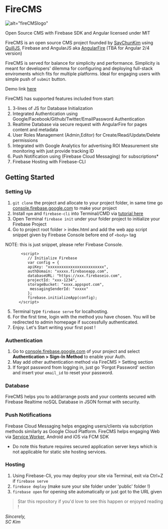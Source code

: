 # FireCMS

![alt="fireCMSlogo"](https://firecms-9763b.firebaseapp.com/images/fireCMS_logo.png)

Open Source CMS with Firebase SDK and Angular licensed under MIT

FireCMS is an open source CMS project founded by [SayChunKim](https://github.com/SayChunKim) using [QuillJS](http://quilljs.com), Firebase and AngularJS aka [AngularFire](https://github.com/firebase/angularfire) (TBA for Angular 2/4 version)

FireCMS is served for balance for simplicity and performance. Simplicity is meant for developers' dilemma for configuring and deploying full-stack enviroments
which fits for multiple platforms. Ideal for engaging users with simple push of `submit` button.

Demo link [here](https://myxlab-76e7d.firebaseapp.com)

FireCMS has supported features included from start:

1. 3-lines of JS for Database Initialization
2. Integrated Authentication using Google/Facebook/Github/Twitter/EmailPassword Authentication
3. Realtime Database via secure request with AngularFire for pages content and metadata
4. User Roles Management (Admin,Editor) for Create/Read/Update/Delete permissions
5. Integrated with Google Analytics for advertising ROI Measurement site monitoring with just provide tracking ID
6. Push Notification using (Firebase Cloud Messaging) for subscriptions*
7. Firebase Hosting with Firebase-CLI

## Getting Started
### Setting Up
1. `git clone` the project and allocate to your project folder, in same time go [console.firebase.google.com](https://console.firebase.google.com) to make your project
2. Install `npm` and `firebase-cli` into Terminal/CMD via [tutorial here]()
3. Open Terminal `firebase init` under your folder project to initialize your Firebase Project
4. Go to project root folder > index.html and add the web app script snippet given by Firebase Console before end of `<body>` tag

NOTE: this is just snippet, please refer Firebase Console.
```    <script src="https://www.gstatic.com/firebasejs/3.7.4/firebase.js"></script>
       <script>
          // Initialize Firebase
          var config = {
          apiKey: "xxxxxxxxxxxxxxxxxxxxxxxxx",
          authDomain: "xxxxx.firebaseapp.com",
          databaseURL: "https://xxx.firebaseio.com",
          projectId: "xxx-1234",
          storageBucket: "xxxx.appspot.com",
           messagingSenderId: "xxxxx"
          };
          firebase.initializeApp(config);
      </script>
```
5. Terminal type `firebase serve` for localhosting.
6. For the first time, login with the method you have chosen. You will be redirected to admin homepage if successfully authenticated.
7. Enjoy. Let's Start writing your first post !


### Authentication
1. Go to [console.firebase.google.com](https://console.firebase.google.com) of your project and select **Authentication > Sign-In Method** to enable your Auth.
2. May add other authentication method via FireCMS > Setting section
3. If forgot password from logging in, just go 'Forgot Password' section and insert your `email_id` to reset your password.

### Database
FireCMS helps you to add/arrange posts and your contents secured with Firebase Realtime noSQL Database in JSON format with security.

### Push Notifications
Firebase Cloud Messaging helps engaging users/clients via subcription methods similarly as Google Cloud Platform. FireCMS helps engaging Web via [Service Worker](https://developers.google.com/web/fundamentals/getting-started/primers/service-workers), Android and iOS via FCM SDK
* Do note this feature requires secured application server keys which is not applicable for static site hosting services.

### Hosting
1. Using Firebase-Cli, you may deploy your site via Terminal, exit via Ctrl+Z if `firebase serve`
2. `firebase deploy` (make sure your site folder under 'public' folder !)
3. `firebase open` for opening site automatically or just got to the URL given

> Star this repository if you'd love to see this happen or enjoyed reading !

*Sincerely,*<br>
*SC Kim*
